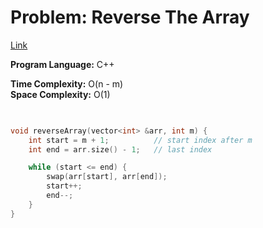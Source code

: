 # Problem: Reverse The Array

[Link](https://www.naukri.com/code360/problems/reverse-the-array_1262298?leftPanelTabValue=PROBLEM)

**Program Language:** C++

**Time Complexity:** O(n - m)  
**Space Complexity:** O(1)

```cpp
 

void reverseArray(vector<int> &arr, int m) {
    int start = m + 1;          // start index after m
    int end = arr.size() - 1;   // last index

    while (start <= end) {
        swap(arr[start], arr[end]);
        start++;
        end--;
    }
}
